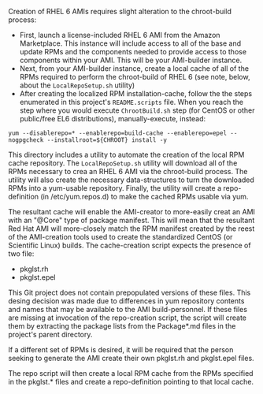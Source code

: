 Creation of RHEL 6 AMIs requires slight alteration to the chroot-build process:
* First, launch a license-included RHEL 6 AMI from the Amazon Marketplace. This instance will include access to all of the base and update RPMs and the components needed to provide access to those components within your AMI. This will be your AMI-builder instance.
* Next, from your AMI-builder instance, create a local cache of all of the RPMs required to perform the chroot-build of RHEL 6 (see note, below, about the `LocalRepoSetup.sh` utility)
* After creating the localized RPM installation-cache, follow the the steps enumerated in this project's `README.scripts` file. When you reach the step where you would execute `ChrootBuild.sh` step (for CentOS or other public/free EL6 distributions), manually-execute, instead:
~~~
yum --disablerepo=* --enablerepo=build-cache --enablerepo=epel --nogpgcheck --installroot=${CHROOT} install -y
~~~

This directory includes a utility to automate the creation of the local RPM cache repository. The `LocalRepoSetup.sh` utility will download all of the RPMs necessary to crea an RHEL 6 AMI via the chroot-build process. The utility will also create the necessary data-structures to turn the downloaded RPMs into a yum-usable repository. Finally, the utility will create a repo-definition (in /etc/yum.repos.d) to make the cached RPMs usable via yum.

The resultant cache will enable the AMI-creator to more-easily creat an AMI with an "@Core" type of package manifest. This will mean that the resultant Red Hat AMI will more-closely match the RPM manifest created by the reest of the AMI-creation tools used to create the standardized CentOS (or Scientific Linux) builds. 
The cache-creation script expects the presence of two file:
* pkglst.rh
* pkglst.epel

This Git project does not contain prepopulated versions of these files. This desing decision was made due to differences in yum repository contents and names that may be available to the AMI build-personnel. If these files are missing at invocation of the repo-creation script, the script will create them by extracting the package lists from the Package*.md files in the project's parent directory.

If a different set of RPMs is desired, it will be required that the person seeking to generate the AMI create their own pkglst.rh and pkglst.epel files.

The repo script will then create a local RPM cache from the RPMs specified in the pkglst.* files and create a repo-definition pointing to that local cache.
